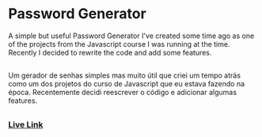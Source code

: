 # Password Generator

A simple but useful Password Generator I've created some time ago as one of the projects from the Javascript course I was running at the time. Recently I decided to rewrite the code and add some features.

##

Um gerador de senhas simples mas muito útil que criei um tempo atrás como um dos projetos do curso de Javascript que eu estava fazendo na época. Recentemente decidi reescrever o código e adicionar algumas features.

##

### <a href="https://password.caionunes.dev" target="_blank">Live Link</a>
